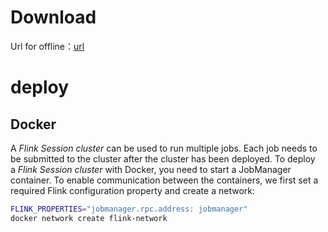 # Download
Url for offline：[url](https://flink.apache.org/downloads.html)
# deploy
## Docker

A _Flink Session cluster_ can be used to run multiple jobs. Each job needs to be submitted to the cluster after the cluster has been deployed. To deploy a _Flink Session cluster_ with Docker, you need to start a JobManager container. To enable communication between the containers, we first set a required Flink configuration property and create a network:

```sh
FLINK_PROPERTIES="jobmanager.rpc.address: jobmanager"
docker network create flink-network
```

